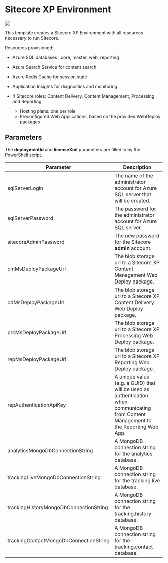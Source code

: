# Sitecore XP Environment

<a href="http://armviz.io/#/?load=https%3A%2F%2Fraw.githubusercontent.com%2FSitecore%2Fsitecore-azure-quickstart-templates%2Fmaster%2FSitecore%208.2.1%2Fxp%2Fazuredeploy.json%3Ftoken=AVW1UolY8W67945TYrA1EL2XrSq-Ib0Dks5YL9mjwA%3D%3D" target="_blank">
    <img src="http://armviz.io/visualizebutton.png"/>
</a>

This template creates a Sitecore XP Environment with all resources necessary to run Sitecore.

Resources provisioned:
 
  * Azure SQL databases : core, master, web, reporting
  * Azure Search Service for content search
  * Azure Redis Cache for session state
  * Application Insights for diagnostics and monitoring
  * 4 Sitecore roles: Content Delivery, Content Management, Processing and Reporting
  
    * Hosting plans: one per role
    * Preconfigured Web Applications, based on the provided WebDeploy packages

## Parameters
The **deploymentId** and **licenseXml** parameters are filled in by the PowerShell script.

|Parameter                                  | Description
--------------------------------------------|----------------------------------------------------
| sqlServerLogin                            | The name of the administrator account for Azure SQL server that will be created.
| sqlServerPassword                         | The password for the administrator account for Azure SQL server.
| sitecoreAdminPassword                     | The new password for the Sitecore **admin** account.
| cmMsDeployPackageUrl                      | The blob storage url to a Sitecore XP Content Management Web Deploy package.
| cdMsDeployPackageUrl                      | The blob storage url to a Sitecore XP Content Delivery Web Deploy package.
| prcMsDeployPackageUrl                     | The blob storage url to a Sitecore XP Processing Web Deploy package.
| repMsDeployPackageUrl                     | The blob storage url to a Sitecore XP Reporting Web Deploy package.
| repAuthenticationApiKey                   | A unique value (e.g. a GUID) that will be used as authentication when communicating from Content Management to the Reporting Web App.
| analyticsMongoDbConnectionString          | A MongoDB connection string for the analytics database.
| trackingLiveMongoDbConnectionString       | A MongoDB connection string for the tracking.live database.
| trackingHistoryMongoDbConnectionString    | A MongoDB connection string for the tracking.history database.
| trackingContactMongoDbConnectionString    | A MongoDB connection string for the tracking.contact database.


